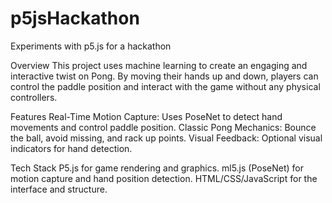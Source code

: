# p5jsHackathon
Experiments with p5.js for a hackathon

Overview
This project uses machine learning to create an engaging and interactive twist on Pong. By moving their hands up and down, players can control the paddle position and interact with the game without any physical controllers.

Features
Real-Time Motion Capture: Uses PoseNet to detect hand movements and control paddle position.
Classic Pong Mechanics: Bounce the ball, avoid missing, and rack up points.
Visual Feedback: Optional visual indicators for hand detection.

Tech Stack
P5.js for game rendering and graphics.
ml5.js (PoseNet) for motion capture and hand position detection.
HTML/CSS/JavaScript for the interface and structure.

